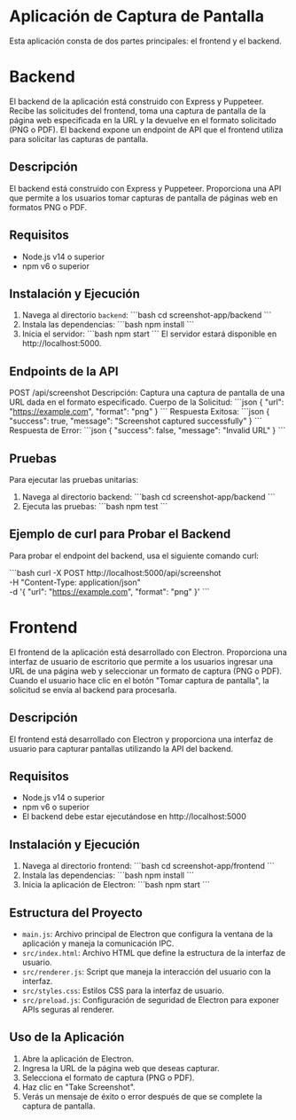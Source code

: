 # Aplicación de Captura de Pantalla

Esta aplicación consta de dos partes principales: el frontend y el backend.

# Backend
El backend de la aplicación está construido con Express y Puppeteer. Recibe las solicitudes del frontend, toma una captura de pantalla de la página web especificada en la URL y la devuelve en el formato solicitado (PNG o PDF). El backend expone un endpoint de API que el frontend utiliza para solicitar las capturas de pantalla.

## Descripción

El backend está construido con Express y Puppeteer. Proporciona una API que permite a los usuarios tomar capturas de pantalla de páginas web en formatos PNG o PDF.

## Requisitos

- Node.js v14 o superior
- npm v6 o superior

## Instalación y Ejecución

1. Navega al directorio `backend`:
   \`\`\`bash
   cd screenshot-app/backend
   \`\`\`
2. Instala las dependencias:
   \`\`\`bash
   npm install
   \`\`\`
3. Inicia el servidor:
   \`\`\`bash
   npm start
   \`\`\`
El servidor estará disponible en http://localhost:5000.

## Endpoints de la API

POST /api/screenshot
Descripción: Captura una captura de pantalla de una URL dada en el formato especificado.
Cuerpo de la Solicitud:
\`\`\`json
{
  "url": "https://example.com",
  "format": "png"
}
\`\`\`
Respuesta Exitosa:
\`\`\`json
{
  "success": true,
  "message": "Screenshot captured successfully"
}
\`\`\`
Respuesta de Error:
\`\`\`json
{
  "success": false,
  "message": "Invalid URL"
}
\`\`\`

## Pruebas

Para ejecutar las pruebas unitarias:

1. Navega al directorio backend:
   \`\`\`bash
   cd screenshot-app/backend
   \`\`\`
2. Ejecuta las pruebas:
   \`\`\`bash
   npm test
   \`\`\`

## Ejemplo de curl para Probar el Backend

Para probar el endpoint del backend, usa el siguiente comando curl:

\`\`\`bash
curl -X POST http://localhost:5000/api/screenshot \
     -H "Content-Type: application/json" \
     -d '{
           "url": "https://example.com",
           "format": "png"
         }'
\`\`\`

# Frontend
El frontend de la aplicación está desarrollado con Electron. Proporciona una interfaz de usuario de escritorio que permite a los usuarios ingresar una URL de una página web y seleccionar un formato de captura (PNG o PDF). Cuando el usuario hace clic en el botón "Tomar captura de pantalla", la solicitud se envía al backend para procesarla.


## Descripción

El frontend está desarrollado con Electron y proporciona una interfaz de usuario para capturar pantallas utilizando la API del backend.

## Requisitos

- Node.js v14 o superior
- npm v6 o superior
- El backend debe estar ejecutándose en http://localhost:5000

## Instalación y Ejecución

1. Navega al directorio frontend:
   \`\`\`bash
   cd screenshot-app/frontend
   \`\`\`
2. Instala las dependencias:
   \`\`\`bash
   npm install
   \`\`\`
3. Inicia la aplicación de Electron:
   \`\`\`bash
   npm start
   \`\`\`

## Estructura del Proyecto

- `main.js`: Archivo principal de Electron que configura la ventana de la aplicación y maneja la comunicación IPC.
- `src/index.html`: Archivo HTML que define la estructura de la interfaz de usuario.
- `src/renderer.js`: Script que maneja la interacción del usuario con la interfaz.
- `src/styles.css`: Estilos CSS para la interfaz de usuario.
- `src/preload.js`: Configuración de seguridad de Electron para exponer APIs seguras al renderer.

## Uso de la Aplicación

1. Abre la aplicación de Electron.
2. Ingresa la URL de la página web que deseas capturar.
3. Selecciona el formato de captura (PNG o PDF).
4. Haz clic en "Take Screenshot".
5. Verás un mensaje de éxito o error después de que se complete la captura de pantalla.